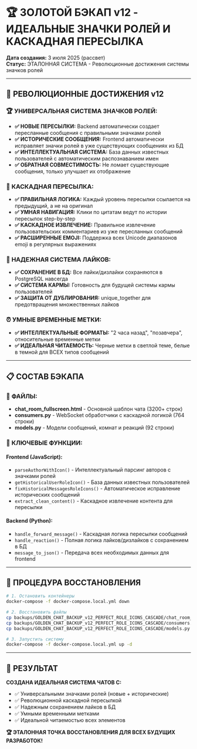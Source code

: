 # 🏆 ЗОЛОТОЙ БЭКАП v12 - ИДЕАЛЬНЫЕ ЗНАЧКИ РОЛЕЙ И КАСКАДНАЯ ПЕРЕСЫЛКА

**Дата создания:** 3 июля 2025 (рассвет)  
**Статус:** ЭТАЛОННАЯ СИСТЕМА - Революционные достижения системы значков ролей

---

## 🎯 РЕВОЛЮЦИОННЫЕ ДОСТИЖЕНИЯ v12

### 🏆 **УНИВЕРСАЛЬНАЯ СИСТЕМА ЗНАЧКОВ РОЛЕЙ:**
- **✅ НОВЫЕ ПЕРЕСЫЛКИ:** Backend автоматически создает пересланные сообщения с правильными значками ролей
- **✅ ИСТОРИЧЕСКИЕ СООБЩЕНИЯ:** Frontend автоматически исправляет значки ролей в уже существующих сообщениях из БД
- **✅ ИНТЕЛЛЕКТУАЛЬНАЯ СИСТЕМА:** База данных известных пользователей с автоматическим распознаванием имен
- **✅ ОБРАТНАЯ СОВМЕСТИМОСТЬ:** Не ломает существующие сообщения, только улучшает их отображение

### 🚀 **КАСКАДНАЯ ПЕРЕСЫЛКА:**
- **✅ ПРАВИЛЬНАЯ ЛОГИКА:** Каждый уровень пересылки ссылается на предыдущий, а не на оригинал
- **✅ УМНАЯ НАВИГАЦИЯ:** Клики по цитатам ведут по истории пересылок step-by-step
- **✅ КАСКАДНОЕ ИЗВЛЕЧЕНИЕ:** Правильное извлечение пользовательских комментариев из уже пересланных сообщений
- **✅ РАСШИРЕННЫЕ EMOJI:** Поддержка всех Unicode диапазонов emoji в регулярных выражениях

### 💾 **НАДЕЖНАЯ СИСТЕМА ЛАЙКОВ:**
- **✅ СОХРАНЕНИЕ В БД:** Все лайки/дизлайки сохраняются в PostgreSQL навсегда
- **✅ СИСТЕМА КАРМЫ:** Готовность для будущей системы кармы пользователей
- **✅ ЗАЩИТА ОТ ДУБЛИРОВАНИЯ:** unique_together для предотвращения множественных лайков

### ⏰ **УМНЫЕ ВРЕМЕННЫЕ МЕТКИ:**
- **✅ ИНТЕЛЛЕКТУАЛЬНЫЕ ФОРМАТЫ:** "2 часа назад", "позавчера", относительные временные метки
- **✅ ИДЕАЛЬНАЯ ЧИТАЕМОСТЬ:** Черные метки в светлой теме, белые в темной для ВСЕХ типов сообщений

---

## 📋 СОСТАВ БЭКАПА

### 📁 **ФАЙЛЫ:**
- **chat_room_fullscreen.html** - Основной шаблон чата (3200+ строк)
- **consumers.py** - WebSocket обработчики с каскадной логикой (764 строки)
- **models.py** - Модели сообщений, комнат и реакций (92 строки)

### 🔧 **КЛЮЧЕВЫЕ ФУНКЦИИ:**

#### **Frontend (JavaScript):**
- `parseAuthorWithIcon()` - Интеллектуальный парсинг авторов с значками ролей
- `getHistoricalUserRoleIcon()` - База данных известных пользователей
- `fixHistoricalMessagesRoleIcons()` - Автоматическое исправление исторических сообщений
- `extract_clean_content()` - Каскадное извлечение контента для пересылки

#### **Backend (Python):**
- `handle_forward_message()` - Каскадная логика пересылки сообщений
- `handle_reaction()` - Полная логика лайков/дизлайков с сохранением в БД
- `message_to_json()` - Передача всех необходимых данных для frontend

---

## 🚀 ПРОЦЕДУРА ВОССТАНОВЛЕНИЯ

```bash
# 1. Остановить контейнеры
docker-compose -f docker-compose.local.yml down

# 2. Восстановить файлы
cp backups/GOLDEN_CHAT_BACKUP_v12_PERFECT_ROLE_ICONS_CASCADE/chat_room_fullscreen.html templates/chat/
cp backups/GOLDEN_CHAT_BACKUP_v12_PERFECT_ROLE_ICONS_CASCADE/consumers.py chat/
cp backups/GOLDEN_CHAT_BACKUP_v12_PERFECT_ROLE_ICONS_CASCADE/models.py chat/

# 3. Запустить систему
docker-compose -f docker-compose.local.yml up -d
```

---

## 🎊 РЕЗУЛЬТАТ

**СОЗДАНА ИДЕАЛЬНАЯ СИСТЕМА ЧАТОВ С:**
- ✅ Универсальными значками ролей (новые + исторические)
- ✅ Революционной каскадной пересылкой
- ✅ Надежным сохранением лайков в БД
- ✅ Умными временными метками
- ✅ Идеальной читаемостью всех элементов

**🏆 ЭТАЛОННАЯ ТОЧКА ВОССТАНОВЛЕНИЯ ДЛЯ ВСЕХ БУДУЩИХ РАЗРАБОТОК!** 
